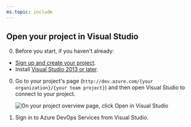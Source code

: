 ```yaml
---
ms.topic: include
---
```


##	Open your project in Visual Studio

0. Before you start, if you haven't already:

 * [Sign up and create your project](../../../organizations/accounts/create-organization.md).
 * Install [Visual Studio 2013 or later](https://visualstudio.microsoft.com/downloads).

0. Go to your project's page 
(```http://dev.azure.com/{your organization}/{your team project}```)
and then open Visual Studio to connect to your project.

	![On your project overview page, click Open in Visual Studio](../../../_shared/_img/GoHomeOpenInVisualStudio.png)

0. Sign in to Azure DevOps Services from Visual Studio. 
